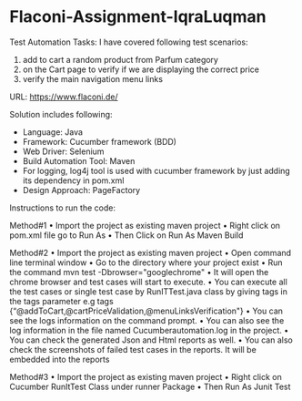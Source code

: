 # Flaconi-Assignment-IqraLuqman

Test Automation Tasks:
I have covered following test scenarios:
1. add to cart a random product from Parfum category
2. on the Cart page to verify if we are displaying the correct price
3. verify the main navigation menu links

URL: https://www.flaconi.de/

Solution includes following:

- Language: Java
- Framework: Cucumber framework (BDD)
- Web Driver: Selenium
- Build Automation Tool: Maven
- For logging, log4j tool is used with cucumber framework by just adding its dependency in pom.xml
- Design Approach: PageFactory

Instructions to run the code:

Method#1
• Import the project as existing maven project
• Right click on pom.xml file go to Run As
• Then Click on Run As Maven Build

Method#2
• Import the project as existing maven project
• Open command line terminal window
• Go to the directory where your project exist
• Run the command mvn test -Dbrowser="googlechrome"
• It will open the chrome browser and test cases will start to execute.
• You can execute all the test cases or single test case by RunITTest.java class by
giving tags in the tags parameter e.g
tags {“@addToCart,@cartPriceValidation,@menuLinksVerification"}
• You can see the logs information on the command prompt.
• You can also see the log information in the file named Cucumberautomation.log in the project.
• You can check the generated Json and Html reports as well.
• You can also check the screenshots of failed test cases in the reports. It will be
embedded into the reports

Method#3
• Import the project as existing maven project
• Right click on Cucumber RunItTest Class under runner Package
• Then Run As Junit Test

